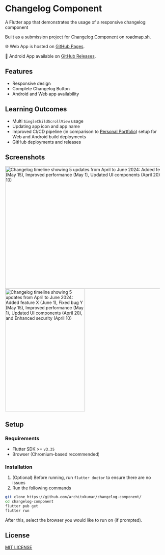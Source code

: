 # Changelog Component

A Flutter app that demonstrates the usage of a responsive changelog component

Built as a submission project for [Changelog Component](https://roadmap.sh/projects/changelog-component) on [roadmap.sh](https://roadmap.sh/).

🌐 Web App is hosted on [GitHub Pages](https://architxkumar.github.io/changelog-component/).

🤖 Android App available on [GitHub Releases](https://github.com/architxkumar/changelog-component/releases).

## Features
- Responsive design
- Complete Changelog Button
- Android and Web app availability

## Learning Outcomes
- Multi `SingleChildScrollView` usage
- Updating app icon and app name
- Improved CI/CD pipeline (in comparison to [Personal Portfolio](https://github.com/architxkumar/Personal-Portfolio)) setup for Web and Android build deployments
- GitHub deployments and releases

## Screenshots
<img height="400" width="711" src="https://github.com/user-attachments/assets/3ccbf3eb-23e1-4008-99f7-30f6e78b8d8f" alt="Changelog timeline showing 5 updates from April to June 2024: Added feature X (June 1), Fixed bug Y (May 15), Improved performance (May 1), Updated UI components (April 20), and Enhanced security (April 10)" />
<img height="400" width="260" src="https://github.com/user-attachments/assets/9c4910d8-892c-45fa-9228-738633749136" alt="Changelog timeline showing 5 updates from April to June 2024: Added feature X (June 1), Fixed bug Y (May 15), Improved performance (May 1), Updated UI components (April 20), and Enhanced security (April 10)" />

## Setup
### Requirements
- Flutter SDK >= `v3.35`
- Browser (Chromium-based recommended)

### Installation
1. (Optional) Before running, run `flutter doctor` to ensure there are no issues
2. Run the following commands
```bash
git clone https://github.com/architxkumar/changelog-component/
cd changelog-component
flutter pub get
flutter run
```
After this, select the browser you would like to run on (if prompted).

## License
[MIT LICENSE](./LICENSE)
